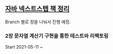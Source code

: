 ## [자바 넥스트스텝 책 정리](http://www.yes24.com/Product/Goods/31869154)

Branch 별로 장을 나눠서 진행 예정.

### 2장 문자열 계산기 구현을 통한 테스트와 리팩토링

Start 2021-05-11 ~ 

